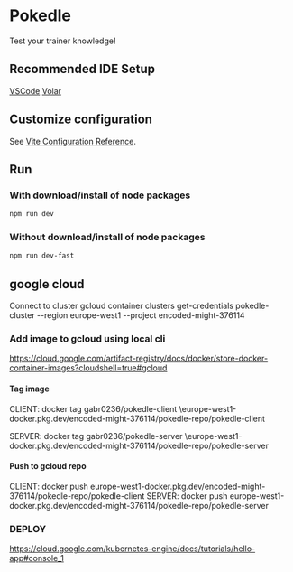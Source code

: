 # Pokedle

Test your trainer knowledge!

## Recommended IDE Setup

[VSCode](https://code.visualstudio.com/) 
[Volar](https://marketplace.visualstudio.com/items?itemName=Vue.volar) 

## Customize configuration

See [Vite Configuration Reference](https://vitejs.dev/config/).

## Run

### With download/install of node packages

```sh
npm run dev
```

### Without download/install of node packages

```sh
npm run dev-fast
```


## google cloud

Connect to cluster
gcloud container clusters get-credentials pokedle-cluster --region europe-west1 --project encoded-might-376114

### Add image to gcloud using local cli
https://cloud.google.com/artifact-registry/docs/docker/store-docker-container-images?cloudshell=true#gcloud 


#### Tag image
CLIENT: docker tag gabr0236/pokedle-client \europe-west1-docker.pkg.dev/encoded-might-376114/pokedle-repo/pokedle-client

SERVER: docker tag gabr0236/pokedle-server \europe-west1-docker.pkg.dev/encoded-might-376114/pokedle-repo/pokedle-server

#### Push to gcloud repo
CLIENT: docker push europe-west1-docker.pkg.dev/encoded-might-376114/pokedle-repo/pokedle-client
SERVER: docker push europe-west1-docker.pkg.dev/encoded-might-376114/pokedle-repo/pokedle-server

### DEPLOY
https://cloud.google.com/kubernetes-engine/docs/tutorials/hello-app#console_1


